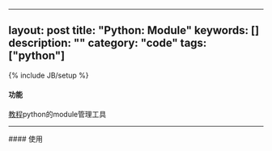 
---
layout: post
title: "Python: Module"
keywords: []
description: ""
category: "code"
tags: ["python"]
---
{% include JB/setup %}


#### 功能
[教程](https://pip.pypa.io/en/stable/)python的module管理工具
<hr />
#### 使用
